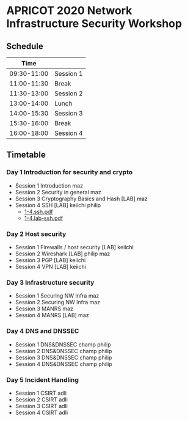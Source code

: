 # APRICOT 2020 Network Infrastructure Security Workshop

## Schedule

|Time        | 	|
|----------- | --------- |
|09:30-11:00 | Session 1 |
|11:00-11:30 | Break |
|11:30-13:00 | Session 2 |
|13:00-14:00 | Lunch |
|14:00-15:30 | Session 3 |
|15:30-16:00 | Break |
|16:00-18:00 | Session 4 |

## Timetable

### Day 1 Introduction for security and crypto
- Session 1 Introduction		maz
- Session 2 Security in general	maz
- Session 3 Cryptography Basics and Hash [LAB]	maz
- Session 4 SSH [LAB]	keiichi philip
    - [1-4.ssh.pdf](./1-4.ssh.pdf)
    - [1-4.lab-ssh.pdf](./1-4.lab-ssh.pdf)

### Day 2 Host security
- Session 1 Firewalls / host security [LAB]	keiichi
- Session 2 Wireshark [LAB]	philip maz
- Session 3 PGP [LAB]		keiichi
- Session 4 VPN [LAB]		keiichi

### Day 3 Infrastructure security
- Session 1 Securing NW Infra	maz
- Session 2 Securing NW Infra	maz
- Session 3 MANRS		maz
- Session 4 MANRS [LAB]		maz

### Day 4 DNS and DNSSEC
- Session 1 DNS&DNSSEC	champ philip
- Session 2 DNS&DNSSEC	champ philip
- Session 3 DNS&DNSSEC	champ philip
- Session 4 DNS&DNSSEC	champ philip

### Day 5 Incident Handling
- Session 1 CSIRT		adli
- Session 2 CSIRT		adli
- Session 3 CSIRT		adli
- Session 4 CSIRT		adli
